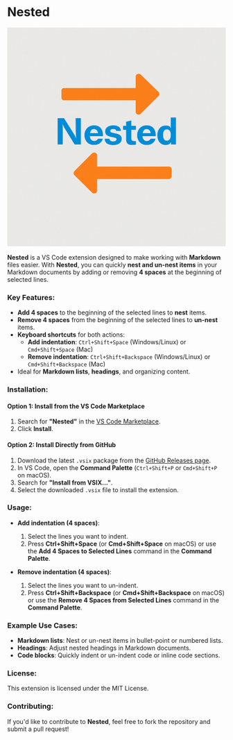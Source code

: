 # Nested

![Nested Logo](images/nested-logo.png)

**Nested** is a VS Code extension designed to make working with **Markdown** files easier. With **Nested**, you can quickly **nest and un-nest items** in your Markdown documents by adding or removing **4 spaces** at the beginning of selected lines.

### Key Features:
- **Add 4 spaces** to the beginning of the selected lines to **nest** items.
- **Remove 4 spaces** from the beginning of the selected lines to **un-nest** items.
- **Keyboard shortcuts** for both actions:
  - **Add indentation**: `Ctrl+Shift+Space` (Windows/Linux) or `Cmd+Shift+Space` (Mac)
  - **Remove indentation**: `Ctrl+Shift+Backspace` (Windows/Linux) or `Cmd+Shift+Backspace` (Mac)
- Ideal for **Markdown lists**, **headings**, and organizing content.

### Installation:

#### **Option 1: Install from the VS Code Marketplace**
1. Search for **"Nested"** in the [VS Code Marketplace](https://marketplace.visualstudio.com/).
2. Click **Install**.

#### **Option 2: Install Directly from GitHub**
1. Download the latest `.vsix` package from the [GitHub Releases page](https://github.com/yourusername/nested/releases).
2. In VS Code, open the **Command Palette** (`Ctrl+Shift+P` or `Cmd+Shift+P` on macOS).
3. Search for **"Install from VSIX..."**.
4. Select the downloaded `.vsix` file to install the extension.

### Usage:

- **Add indentation (4 spaces)**:
  1. Select the lines you want to indent.
  2. Press **Ctrl+Shift+Space** (or **Cmd+Shift+Space** on macOS) or use the **Add 4 Spaces to Selected Lines** command in the **Command Palette**.

- **Remove indentation (4 spaces)**:
  1. Select the lines you want to un-indent.
  2. Press **Ctrl+Shift+Backspace** (or **Cmd+Shift+Backspace** on macOS) or use the **Remove 4 Spaces from Selected Lines** command in the **Command Palette**.

### Example Use Cases:
- **Markdown lists**: Nest or un-nest items in bullet-point or numbered lists.
- **Headings**: Adjust nested headings in Markdown documents.
- **Code blocks**: Quickly indent or un-indent code or inline code sections.

### License:
This extension is licensed under the MIT License.

### Contributing:
If you'd like to contribute to **Nested**, feel free to fork the repository and submit a pull request!